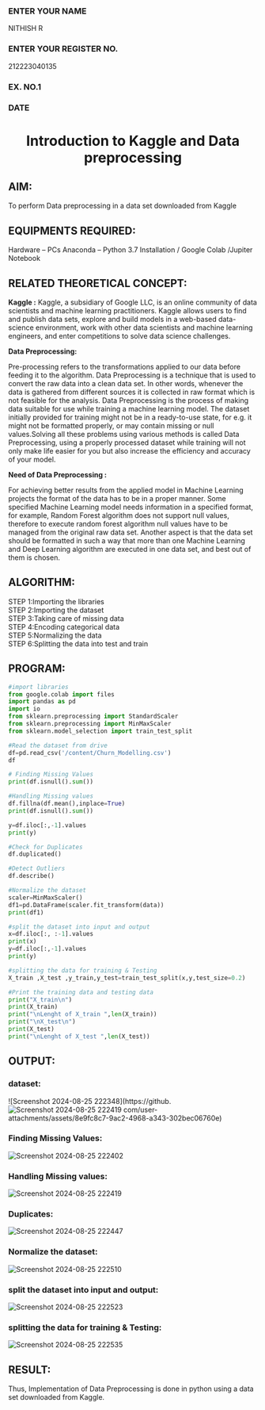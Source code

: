 <H3>ENTER YOUR NAME</H3> NITHISH R
<H3>ENTER YOUR REGISTER NO.</H3> 212223040135
<H3>EX. NO.1</H3>
<H3>DATE</H3>
<H1 ALIGN =CENTER> Introduction to Kaggle and Data preprocessing</H1>

## AIM:
To perform Data preprocessing in a data set downloaded from Kaggle

## EQUIPMENTS REQUIRED:
Hardware – PCs
Anaconda – Python 3.7 Installation / Google Colab /Jupiter Notebook

## RELATED THEORETICAL CONCEPT:

**Kaggle :**
Kaggle, a subsidiary of Google LLC, is an online community of data scientists and machine learning practitioners. Kaggle allows users to find and publish data sets, explore and build models in a web-based data-science environment, work with other data scientists and machine learning engineers, and enter competitions to solve data science challenges.

**Data Preprocessing:**

Pre-processing refers to the transformations applied to our data before feeding it to the algorithm. Data Preprocessing is a technique that is used to convert the raw data into a clean data set. In other words, whenever the data is gathered from different sources it is collected in raw format which is not feasible for the analysis.
Data Preprocessing is the process of making data suitable for use while training a machine learning model. The dataset initially provided for training might not be in a ready-to-use state, for e.g. it might not be formatted properly, or may contain missing or null values.Solving all these problems using various methods is called Data Preprocessing, using a properly processed dataset while training will not only make life easier for you but also increase the efficiency and accuracy of your model.

**Need of Data Preprocessing :**

For achieving better results from the applied model in Machine Learning projects the format of the data has to be in a proper manner. Some specified Machine Learning model needs information in a specified format, for example, Random Forest algorithm does not support null values, therefore to execute random forest algorithm null values have to be managed from the original raw data set.
Another aspect is that the data set should be formatted in such a way that more than one Machine Learning and Deep Learning algorithm are executed in one data set, and best out of them is chosen.


## ALGORITHM:
STEP 1:Importing the libraries<BR>
STEP 2:Importing the dataset<BR>
STEP 3:Taking care of missing data<BR>
STEP 4:Encoding categorical data<BR>
STEP 5:Normalizing the data<BR>
STEP 6:Splitting the data into test and train<BR>

##  PROGRAM:
```python
#import libraries
from google.colab import files
import pandas as pd
import io
from sklearn.preprocessing import StandardScaler
from sklearn.preprocessing import MinMaxScaler
from sklearn.model_selection import train_test_split

#Read the dataset from drive
df=pd.read_csv('/content/Churn_Modelling.csv')
df

# Finding Missing Values
print(df.isnull().sum())

#Handling Missing values
df.fillna(df.mean(),inplace=True)
print(df.isnull().sum())

y=df.iloc[:,-1].values
print(y)

#Check for Duplicates
df.duplicated()

#Detect Outliers
df.describe()

#Normalize the dataset
scaler=MinMaxScaler()
df1=pd.DataFrame(scaler.fit_transform(data))
print(df1)

#split the dataset into input and output
x=df.iloc[:, :-1].values
print(x)
y=df.iloc[:,-1].values
print(y)

#splitting the data for training & Testing
X_train ,X_test ,y_train,y_test=train_test_split(x,y,test_size=0.2)

#Print the training data and testing data
print("X_train\n")
print(X_train)
print("\nLenght of X_train ",len(X_train))
print("\nX_test\n")
print(X_test)
print("\nLenght of X_test ",len(X_test))
```


## OUTPUT:
### dataset:
![Screenshot 2024-08-25 222348](https://github.![Screenshot 2024-08-25 222419](https://github.com/user-attachments/assets/9af7a477-0d9d-45bd-8b31-c092aed85f29)
com/user-attachments/assets/8e9fc8c7-9ac2-4968-a343-302bec06760e)

### Finding Missing Values:
![Screenshot 2024-08-25 222402](https://github.com/user-attachments/assets/5d4d6c51-72f4-494c-a0b1-37624421a5c8)

### Handling Missing values:
![Screenshot 2024-08-25 222419](https://github.com/user-attachments/assets/6290ef95-e2ac-474d-9080-85f103021fd9)

### Duplicates:
![Screenshot 2024-08-25 222447](https://github.com/user-attachments/assets/02acdfd1-eed5-45c8-8207-bedbd8b61802)

### Normalize the dataset:
![Screenshot 2024-08-25 222510](https://github.com/user-attachments/assets/3d4d7623-4add-4a8b-86d0-c28bcc36a350)

### split the dataset into input and output:
![Screenshot 2024-08-25 222523](https://github.com/user-attachments/assets/304f94e5-daa6-4299-9f01-e7740aef7ece)

### splitting the data for training & Testing:
![Screenshot 2024-08-25 222535](https://github.com/user-attachments/assets/438efb2a-458b-41f2-a44a-95f3f159d2df)

## RESULT:
Thus, Implementation of Data Preprocessing is done in python  using a data set downloaded from Kaggle.


